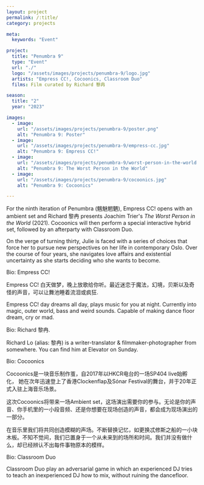 ```yaml
---
layout: project
permalink: /:title/
category: projects

meta:
  keywords: "Event"

project:
  title: "Penumbra 9"
  type: "Event"
  url: "./"
  logo: "/assets/images/projects/penumbra-9/logo.jpg"
  artists: "Empress CC!, Cocoonics, Classroom Duo"
  films: Film curated by Richard 黎冉

season:
  title: "2"
  year: "2023"

images:
  - image:
    url: "/assets/images/projects/penumbra-9/poster.png"
    alt: "Penumbra 9: Poster"
  - image:
    url: "/assets/images/projects/penumbra-9/empress-cc.jpg"
    alt: "Penumbra 9: Empress CC!"
  - image:
    url: "/assets/images/projects/penumbra-9/worst-person-in-the-world.jpg"
    alt: "Penumbra 9: The Worst Person in the World"
  - image:
    url: "/assets/images/projects/penumbra-9/cocoonics.jpg"
    alt: "Penumbra 9: Cocoonics"

---
```

<p>For the ninth iteration of Penumbra (魑魅魍魉), Empress CC! opens with an ambient set and Richard 黎冉 presents Joachim Trier's <em>The Worst Person in the World</em> (2021). Cocoonics will then perform a special interactive hybrid set, followed by an afterparty with Classroom Duo.</p>
  
<p>On the verge of turning thirty, Julie is faced with a series of choices that force her to pursue new perspectives on her life in contemporary Oslo. Over the course of four years, she navigates love affairs and existential uncertainty as she starts deciding who she wants to become.</p>

<span class="h2">Bio: Empress CC!</span>

<p>Empress CC! 白天做梦，晚上放歌给你听。最近迷恋于魔法，幻境，贝斯以及奇怪的声音，可以让舞池睡着流泪或疯狂.</p>

<p>Empress CC! day dreams all day, plays music for you at night. Currently into magic, outer world, bass and weird sounds. Capable of making dance floor dream, cry or mad.</p>

<span class="h2">Bio: Richard 黎冉.</span>

<p>Richard Lo (alias: 黎冉) is a writer-translator & filmmaker-photographer from somewhere. You can find him at Elevator on Sunday.</p>

<span class="h2">Bio: Cocoonics</span>

<p>Cocoonics是一块音乐制作茧，自2017年以HKCR电台的一场SP404 live始孵化， 她在次年迅速登上了香港Clockenflap及Sónar Festival的舞台，并于20年正式入驻上海音乐场景。</p>

<p>这次Cocoonics将带来一场Ambient set，这场演出需要你的参与。无论是你的声音、你手机里的一小段音频、还是你想要在现场创造的声音，都会成为现场演出的一部分。</p>

<p>在音乐里我们将共同创造模糊的声场。不断替换记忆，如更换忒修斯之船的一小块木板。不知不觉间，我们已置身于一个从未来到的场所和时间。我们并没有做什么，却已经辨认不出每件事物原本的模样。</p>

<span class="h2">Bio: Classroom Duo</span>

<p>Classroom Duo play an adversarial game in which an experienced DJ tries to teach an inexperienced DJ how to mix, without ruining the dancefloor.</p>